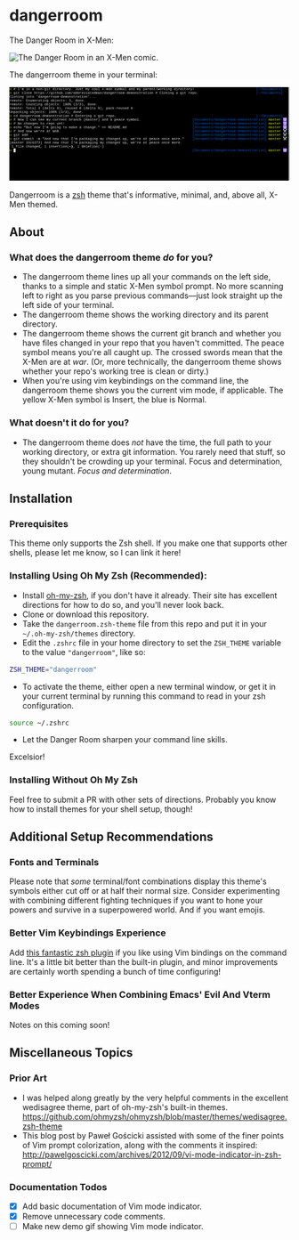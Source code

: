 # dangerroom

The Danger Room in X-Men:

![The Danger Room in an X-Men comic.](./xmen-danger-room.png "What do I have to do to get someone to say, \"the supposed death of Colin\", do you think? Be really, really hardcore, is my guess.")

The dangerroom theme in your terminal:

![A pictorial demonstration of dangerroom usage.](./dangerroom-demo.png "Pretty cool, huh.")

Dangerroom is a [zsh][zsh] theme that's informative, minimal, and, above all, X-Men themed.

## About

### What does the dangerroom theme _do_ for you?

- The dangerroom theme lines up all your commands on the left side, thanks to a simple and static X-Men symbol prompt. No more scanning left to right as you parse previous commands—just look straight up the left side of your terminal.
- The dangerroom theme shows the working directory and its parent directory.
- The dangerroom theme shows the current git branch and whether you have files changed in your repo that you haven't committed. The peace symbol means you're all caught up. The crossed swords mean that the X-Men are at _war_. (Or, more technically, the dangerroom theme shows whether your repo's working tree is clean or dirty.)
- When you're using vim keybindings on the command line, the dangerroom theme shows you the current vim mode, if applicable. The yellow X-Men symbol is Insert, the blue is Normal.

### What doesn't it do for you?

- The dangerroom theme does _not_ have the time, the full path to your working directory, or extra git information. You rarely need that stuff, so they shouldn't be crowding up your terminal. Focus and determination, young mutant. _Focus and determination_.

## Installation

### Prerequisites

This theme only supports the Zsh shell. If you make one that supports other shells, please let me know, so I can link it here!

### Installing Using Oh My Zsh (Recommended):

- Install [oh-my-zsh][oh-my-zsh], if you don't have it already. Their site has excellent directions for how to do so, and you'll never look back.
- Clone or download this repository.
- Take the `dangerroom.zsh-theme` file from this repo and put it in your `~/.oh-my-zsh/themes` directory.
- Edit the `.zshrc` file in your home directory to set the `ZSH_THEME` variable to the value `"dangerroom"`, like so:

```sh
ZSH_THEME="dangerroom"
```

- To activate the theme, either open a new terminal window, or get it in your current terminal by running this command to read in your zsh configuration.

```sh
source ~/.zshrc
```

- Let the Danger Room sharpen your command line skills.

Excelsior!

### Installing Without Oh My Zsh

Feel free to submit a PR with other sets of directions. Probably you know how to install themes for your shell setup, though!

## Additional Setup Recommendations

### Fonts and Terminals

Please note that _some_ terminal/font combinations display this theme's symbols either cut off or at half their normal size. Consider experimenting with combining different fighting techniques if you want to hone your powers and survive in a superpowered world. And if you want emojis.

### Better Vim Keybindings Experience

Add [this fantastic zsh plugin](https://github.com/softmoth/zsh-vim-mode) if you like using Vim bindings on the command line. It's a little bit better than the built-in plugin, and minor improvements are certainly worth spending a bunch of time configuring!

### Better Experience When Combining Emacs' Evil And Vterm Modes

Notes on this coming soon!

## Miscellaneous Topics

### Prior Art

- I was helped along greatly by the very helpful comments in the excellent wedisagree theme, part of oh-my-zsh's built-in themes. https://github.com/ohmyzsh/ohmyzsh/blob/master/themes/wedisagree.zsh-theme
- This blog post by Paweł Gościcki assisted with some of the finer points of Vim prompt colorization, along with the comments it inspired: http://pawelgoscicki.com/archives/2012/09/vi-mode-indicator-in-zsh-prompt/

### Documentation Todos

- [x] Add basic documentation of Vim mode indicator.
- [x] Remove unnecessary code comments.
- [ ] Make new demo gif showing Vim mode indicator.

[oh-my-zsh]: https://github.com/robbyrussell/oh-my-zsh
[zsh]: https://zsh.sourceforge.io/
